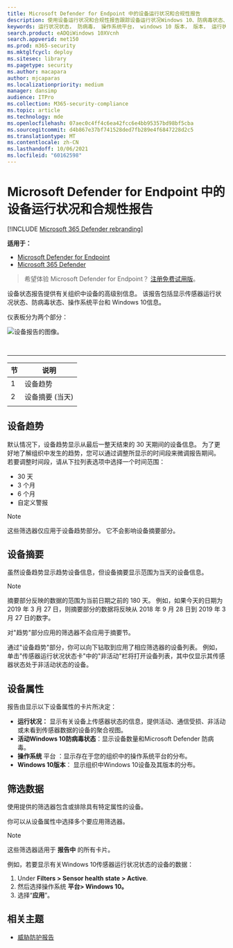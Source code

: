 ```yaml
---
title: Microsoft Defender for Endpoint 中的设备运行状况和合规性报告
description: 使用设备运行状况和合规性报告跟踪设备运行状况Windows 10、防病毒状态、操作系统平台和版本
keywords: 运行状况状态， 防病毒， 操作系统平台， windows 10 版本， 版本， 运行状况， 合规性， 状态
search.product: eADQiWindows 10XVcnh
search.appverid: met150
ms.prod: m365-security
ms.mktglfcycl: deploy
ms.sitesec: library
ms.pagetype: security
ms.author: macapara
author: mjcaparas
ms.localizationpriority: medium
manager: dansimp
audience: ITPro
ms.collection: M365-security-compliance
ms.topic: article
ms.technology: mde
ms.openlocfilehash: 07aec0c4ff4c6ea42fcc6e4bb95357bd98bf5cba
ms.sourcegitcommit: d4b867e37bf741528ded7fb289e4f6847228d2c5
ms.translationtype: MT
ms.contentlocale: zh-CN
ms.lasthandoff: 10/06/2021
ms.locfileid: "60162598"
---
```

# <a name="device-health-and-compliance-report-in-microsoft-defender-for-endpoint"></a>Microsoft Defender for Endpoint 中的设备运行状况和合规性报告

[!INCLUDE [Microsoft 365 Defender rebranding](../../includes/microsoft-defender.md)]


**适用于：**
- [Microsoft Defender for Endpoint](https://go.microsoft.com/fwlink/p/?linkid=2154037)
- [Microsoft 365 Defender](https://go.microsoft.com/fwlink/?linkid=2118804)

> 希望体验 Microsoft Defender for Endpoint？ [注册免费试用版](https://signup.microsoft.com/create-account/signup?products=7f379fee-c4f9-4278-b0a1-e4c8c2fcdf7e&ru=https://aka.ms/MDEp2OpenTrial?ocid=docs-wdatp-exposedapis-abovefoldlink)。

设备状态报告提供有关组织中设备的高级别信息。 该报告包括显示传感器运行状况状态、防病毒状态、操作系统平台和 Windows 10信息。

仪表板分为两个部分：

![设备报告的图像。](images/device-reports.png)

<br>

****

|节|说明|
|---|---|
|1|设备趋势|
|2|设备摘要 (当天) |
|||

## <a name="device-trends"></a>设备趋势

默认情况下，设备趋势显示从最后一整天结束的 30 天期间的设备信息。 为了更好地了解组织中发生的趋势，您可以通过调整所显示的时间段来微调报告期间。 若要调整时间段，请从下拉列表选项中选择一个时间范围：

- 30 天
- 3 个月
- 6 个月
- 自定义警报

> [!NOTE]
> 这些筛选器仅应用于设备趋势部分。 它不会影响设备摘要部分。

## <a name="device-summary"></a>设备摘要

虽然设备趋势显示趋势设备信息，但设备摘要显示范围为当天的设备信息。

> [!NOTE]
> 摘要部分反映的数据的范围为当前日期之前的 180 天。 例如，如果今天的日期为 2019 年 3 月 27 日，则摘要部分的数据将反映从 2018 年 9 月 28 日到 2019 年 3 月 27 日的数字。
>
> 对"趋势"部分应用的筛选器不会应用于摘要节。

通过"设备趋势"部分，你可以向下钻取到应用了相应筛选器的设备列表。 例如，单击"传感器运行状况状态卡"中的"非活动"栏将打开设备列表，其中仅显示其传感器状态处于非活动状态的设备。

## <a name="device-attributes"></a>设备属性

报告由显示以下设备属性的卡片所决定：

- **运行状况：** 显示有关设备上传感器状态的信息，提供活动、通信受损、非活动或未看到传感器数据的设备的聚合视图。
- **活动Windows 10防病毒状态**：显示设备数量和Microsoft Defender 防病毒。
- **操作系统** 平台 ：显示存在于您的组织中的操作系统平台的分布。
- **Windows 10版本**： 显示组织中Windows 10设备及其版本的分布。

## <a name="filter-data"></a>筛选数据

使用提供的筛选器包含或排除具有特定属性的设备。

你可以从设备属性中选择多个要应用筛选器。

> [!NOTE]
> 这些筛选器适用于 **报告中** 的所有卡片。

例如，若要显示有关Windows 10传感器运行状况状态的设备的数据：

1. Under **Filters > Sensor health state > Active**.
2. 然后选择操作系统 **平台> Windows 10。**
3. 选择“**应用**”。

## <a name="related-topic"></a>相关主题

- [威胁防护报告](threat-protection-reports.md)
